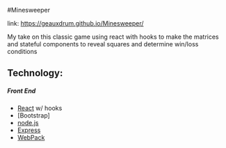 #Minesweeper

link: <https://geauxdrum.github.io/Minesweeper/>

My take on this classic game using react with hooks to make the matrices and stateful components to reveal squares and determine win/loss conditions

## Technology:
##### Front End
* [React] w/ hooks
* [Bootstrap]
* [node.js]
* [Express]
* [WebPack]


[//]: # (These are reference links used in the body of this note and get stripped out when the markdown processor does its job. There is no need to format nicely because it shouldn't be seen. Thanks SO - http://stackoverflow.com/questions/4823468/store-comments-in-markdown-syntax)


   [node.js]: <http://nodejs.org>
   [express]: <http://expressjs.com>
   [React]: <https://reactjs.org/>
   [WebPack]: <https://webpack.js.org/>
   [Babel]: <https://babeljs.io/>